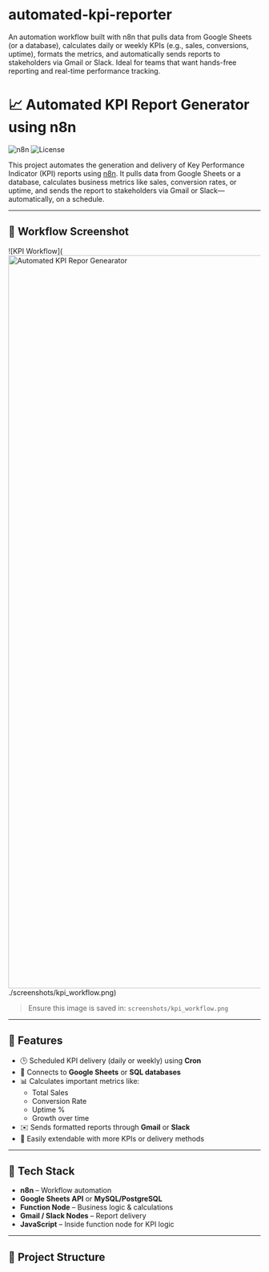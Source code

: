 # automated-kpi-reporter
An automation workflow built with n8n that pulls data from Google Sheets (or a database), calculates daily or weekly KPIs (e.g., sales, conversions, uptime), formats the metrics, and automatically sends reports to stakeholders via Gmail or Slack. Ideal for teams that want hands-free reporting and real-time performance tracking.
# 📈 Automated KPI Report Generator using n8n

![n8n](https://img.shields.io/badge/Built%20with-n8n-5e5df0?logo=n8n&logoColor=white)
![License](https://img.shields.io/github/license/ShivaRama1414/automated-kpi-reporter)

This project automates the generation and delivery of Key Performance Indicator (KPI) reports using [n8n](https://n8n.io/). It pulls data from Google Sheets or a database, calculates business metrics like sales, conversion rates, or uptime, and sends the report to stakeholders via Gmail or Slack—automatically, on a schedule.

---

## 📸 Workflow Screenshot

![KPI Workflow](<img width="1465" alt="Automated KPI Repor Genearator" src="https://github.com/user-attachments/assets/42072c88-a42c-47ae-b934-fc80761e4b09" />
./screenshots/kpi_workflow.png)

> Ensure this image is saved in: `screenshots/kpi_workflow.png`

---

## 🚀 Features

- 🕒 Scheduled KPI delivery (daily or weekly) using **Cron**
- 🔗 Connects to **Google Sheets** or **SQL databases**
- 📊 Calculates important metrics like:
  - Total Sales
  - Conversion Rate
  - Uptime %
  - Growth over time
- ✉️ Sends formatted reports through **Gmail** or **Slack**
- 🧩 Easily extendable with more KPIs or delivery methods

---

## 🧰 Tech Stack

- **n8n** – Workflow automation
- **Google Sheets API** or **MySQL/PostgreSQL**
- **Function Node** – Business logic & calculations
- **Gmail / Slack Nodes** – Report delivery
- **JavaScript** – Inside function node for KPI logic

---

## 📁 Project Structure

